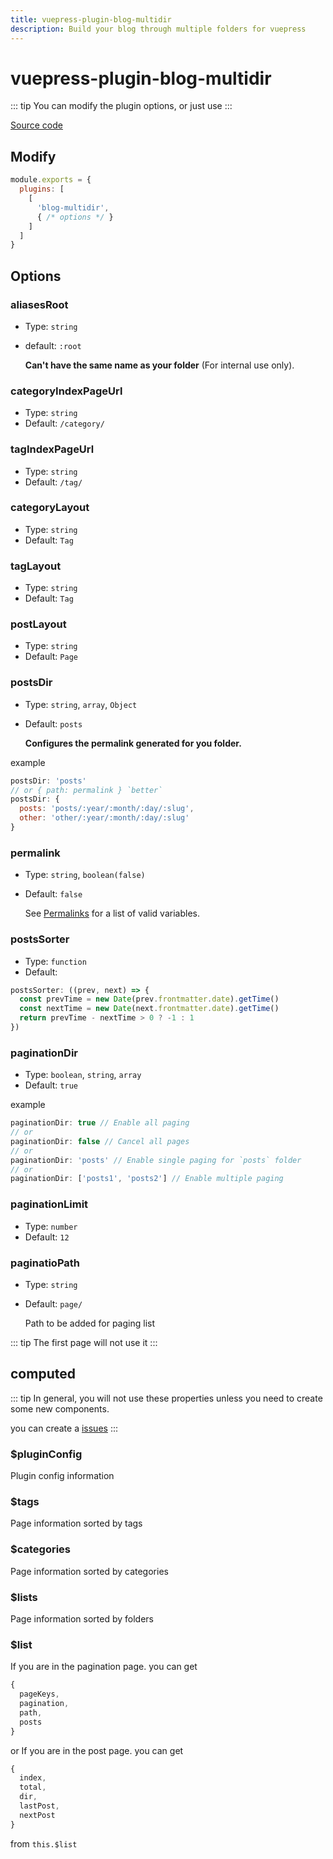 ```yaml
---
title: vuepress-plugin-blog-multidir
description: Build your blog through multiple folders for vuepress
---
```


# vuepress-plugin-blog-multidir

::: tip
You can modify the plugin options, or just use
:::

[Source code](https://github.com/tolking/vuepress-plugin-blog-multidir)

## Modify

``` js
module.exports = {
  plugins: [
    [
      'blog-multidir',
      { /* options */ }
    ]
  ]
}
```

## Options

### aliasesRoot
- Type: `string`
- default: `:root`

  **Can't have the same name as your folder**  (For internal use only).

### categoryIndexPageUrl
- Type: `string`
- Default: `/category/`

### tagIndexPageUrl
- Type: `string`
- Default: `/tag/`

### categoryLayout
- Type: `string`
- Default: `Tag`

### tagLayout
- Type: `string`
- Default: `Tag`

### postLayout
- Type: `string`
- Default: `Page`

### postsDir
- Type: `string`, `array`, `Object`
- Default: `posts`

  **Configures the permalink generated for you folder.**

example
``` js
postsDir: 'posts'
// or { path: permalink } `better`
postsDir: {
  posts: 'posts/:year/:month/:day/:slug',
  other: 'other/:year/:month/:day/:slug'
}
```

### permalink
- Type: `string`, `boolean(false)`
- Default: `false`

  See [Permalinks](https://vuepress.vuejs.org/guide/permalinks.html#template-variables) for a list of valid variables.

### postsSorter
- Type: `function`
- Default: 
``` js
postsSorter: ((prev, next) => {
  const prevTime = new Date(prev.frontmatter.date).getTime()
  const nextTime = new Date(next.frontmatter.date).getTime()
  return prevTime - nextTime > 0 ? -1 : 1
})
```

### paginationDir
- Type: `boolean`, `string`, `array`
- Default: `true`

example
``` js
paginationDir: true // Enable all paging
// or
paginationDir: false // Cancel all pages
// or
paginationDir: 'posts' // Enable single paging for `posts` folder
// or
paginationDir: ['posts1', 'posts2'] // Enable multiple paging
```

### paginationLimit
- Type: `number`
- Default: `12`

### paginatioPath
- Type: `string`
- Default: `page/`

  Path to be added for paging list

::: tip
The first page will not use it
:::

## computed

::: tip
In general, you will not use these properties unless you need to create some new components.

you can create a [issues](https://github.com/tolking/vuepress-theme-ououe/issues)
:::

### $pluginConfig

  Plugin config information

### $tags

  Page information sorted by tags

### $categories

  Page information sorted by categories

### $lists

  Page information sorted by folders

### $list

  If you are in the pagination page. you can get
``` js
{
  pageKeys,
  pagination,
  path,
  posts
}
```

  or If you are in the post page. you can get
``` js
{
  index,
  total,
  dir,
  lastPost,
  nextPost
}
```
  from `this.$list`
